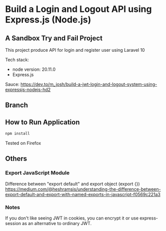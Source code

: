 # Build a Login and Logout API using Express.js (Node.js)
## A Sandbox Try and Fail Project

This project produce API for login and register user using Laravel 10

Tech stack:
- node version: 20.11.0
- Express.js

Sauce: https://dev.to/m_josh/build-a-jwt-login-and-logout-system-using-expressjs-nodejs-hd2

## Branch

## How to Run Application

```bash
npm install
```

Tested on Firefox

## Others
### Export JavaScript Module
Difference between "export default" and export object (export {})
https://medium.com/@heshramsis/understanding-the-difference-between-export-default-and-export-with-named-exports-in-javascript-f0569c221a3

### Notes
If you don't like seeing JWT in cookies, you can encrypt it or use express-session as an alternative to ordinary JWT.
